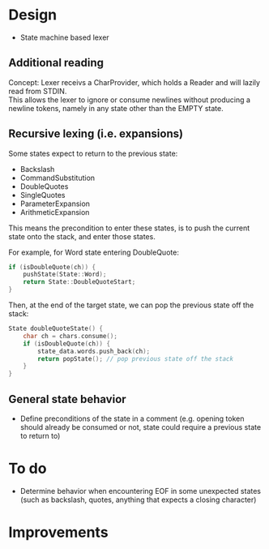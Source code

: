 # Design

- State machine based lexer

## Additional reading

Concept: Lexer receivs a CharProvider, which holds a Reader and will lazily read from STDIN.  
This allows the lexer to ignore or consume newlines without producing a newline tokens, namely in any state other than the EMPTY state.

## Recursive lexing (i.e. expansions)

Some states expect to return to the previous state:
- Backslash
- CommandSubstitution
- DoubleQuotes
- SingleQuotes
- ParameterExpansion
- ArithmeticExpansion

This means the precondition to enter these states, is to push the current state onto the stack, and enter those states.

For example, for Word state entering DoubleQuote:

```C++
if (isDoubleQuote(ch)) {
	pushState(State::Word);
	return State::DoubleQuoteStart;
}
```

Then, at the end of the target state, we can pop the previous state off the stack:

```C++
State doubleQuoteState() {
	char ch = chars.consume();
	if (isDoubleQuote(ch)) {
		state_data.words.push_back(ch);
		return popState(); // pop previous state off the stack
	}
}
```

## General state behavior

- Define preconditions of the state in a comment (e.g. opening token should already be consumed or not, state could require a previous state to return to)

# To do

- Determine behavior when encountering EOF in some unexpected states (such as backslash, quotes, anything that expects a closing character)

# Improvements
